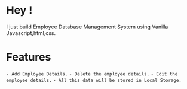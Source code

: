 # Hey !

I just build Employee Database Management System using Vanilla Javascript,html,css.

# Features

`- Add Employee Details.`
`- Delete the employee details.`
`- Edit the employee details.`
`- All this data will be stored in Local Storage.`
